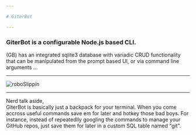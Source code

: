 ```yaml
---

# GiterBot

---
```


### GiterBot is a configurable Node.js based CLI.  
(GB) has an integrated sqlite3 database with variadic CRUD functionality that can be manipulated from the prompt based UI, or via command line arguments ...

---

![roboSlippin](https://user-images.githubusercontent.com/81054931/177869660-9719b9a7-1a91-4204-ab8c-f6ab17b1bbb6.gif)

---

<p> Nerd talk aside, <br>
GiterBot is basically just a backpack for your terminal.  When you come accross useful commands save em for later and hotkey those bad boys.  For instance, instead of repeatedlly googling the commands to manage your GitHub repos, just save them for later in a custom SQL table named "git".
</p>




